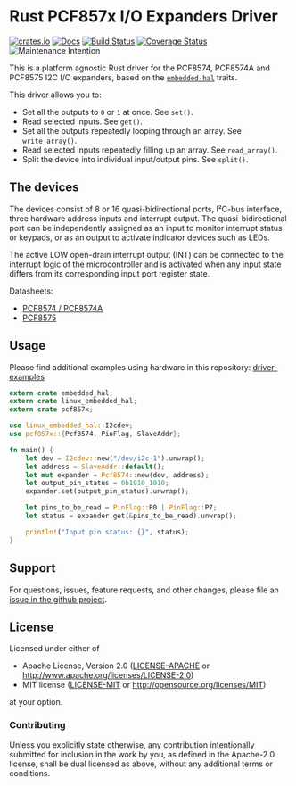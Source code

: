 # Rust PCF857x I/O Expanders Driver

[![crates.io](https://img.shields.io/crates/v/pcf857x.svg)](https://crates.io/crates/pcf857x)
[![Docs](https://docs.rs/pcf857x/badge.svg)](https://docs.rs/pcf857x)
[![Build Status](https://github.com/eldruin/pcf857x-rs/workflows/Build/badge.svg)](https://github.com/eldruin/pcf857x-rs/actions?query=workflow%3ABuild)
[![Coverage Status](https://coveralls.io/repos/github/eldruin/pcf857x-rs/badge.svg?branch=master)](https://coveralls.io/github/eldruin/pcf857x-rs?branch=master)
![Maintenance Intention](https://img.shields.io/badge/maintenance-actively--developed-brightgreen.svg)

This is a platform agnostic Rust driver for the PCF8574, PCF8574A and PCF8575 I2C I/O expanders,
based on the [`embedded-hal`] traits.

This driver allows you to:
- Set all the outputs to `0` or `1` at once. See `set()`.
- Read selected inputs. See `get()`.
- Set all the outputs repeatedly looping through an array. See `write_array()`.
- Read selected inputs repeatedly filling up an array. See `read_array()`.
- Split the device into individual input/output pins. See `split()`.

## The devices
The devices consist of 8 or 16 quasi-bidirectional ports, I²C-bus interface, three
hardware address inputs and interrupt output. The quasi-bidirectional port can be
independently assigned as an input to monitor interrupt status or keypads, or as an
output to activate indicator devices such as LEDs.

The active LOW open-drain interrupt output (INT) can be connected to the interrupt logic
of the microcontroller and is activated when any input state differs from its corresponding
input port register state.

Datasheets:
- [PCF8574 / PCF8574A](https://www.nxp.com/docs/en/data-sheet/PCF8574_PCF8574A.pdf)
- [PCF8575](https://www.nxp.com/documents/data_sheet/PCF8575.pdf)

## Usage

Please find additional examples using hardware in this repository: [driver-examples]

[driver-examples]: https://github.com/eldruin/driver-examples

```rust
extern crate embedded_hal;
extern crate linux_embedded_hal;
extern crate pcf857x;

use linux_embedded_hal::I2cdev;
use pcf857x::{Pcf8574, PinFlag, SlaveAddr};

fn main() {
    let dev = I2cdev::new("/dev/i2c-1").unwrap();
    let address = SlaveAddr::default();
    let mut expander = Pcf8574::new(dev, address);
    let output_pin_status = 0b1010_1010;
    expander.set(output_pin_status).unwrap();

    let pins_to_be_read = PinFlag::P0 | PinFlag::P7;
    let status = expander.get(&pins_to_be_read).unwrap();

    println!("Input pin status: {}", status);
}
```

## Support

For questions, issues, feature requests, and other changes, please file an
[issue in the github project](https://github.com/eldruin/pcf857x-rs/issues).

## License

Licensed under either of

 * Apache License, Version 2.0 ([LICENSE-APACHE](LICENSE-APACHE) or
   http://www.apache.org/licenses/LICENSE-2.0)
 * MIT license ([LICENSE-MIT](LICENSE-MIT) or
   http://opensource.org/licenses/MIT)

at your option.

### Contributing

Unless you explicitly state otherwise, any contribution intentionally submitted
for inclusion in the work by you, as defined in the Apache-2.0 license, shall
be dual licensed as above, without any additional terms or conditions.

[`embedded-hal`]: https://github.com/rust-embedded/embedded-hal